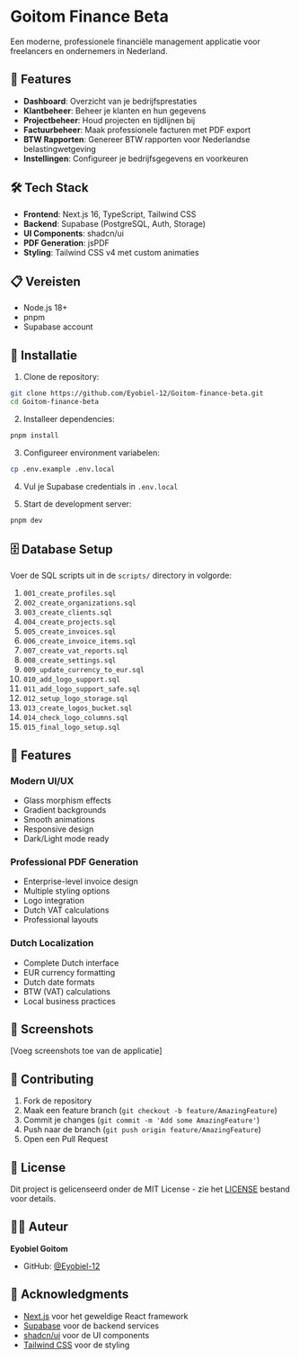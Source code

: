 # Goitom Finance Beta

Een moderne, professionele financiële management applicatie voor freelancers en ondernemers in Nederland.

## 🚀 Features

- **Dashboard**: Overzicht van je bedrijfsprestaties
- **Klantbeheer**: Beheer je klanten en hun gegevens
- **Projectbeheer**: Houd projecten en tijdlijnen bij
- **Factuurbeheer**: Maak professionele facturen met PDF export
- **BTW Rapporten**: Genereer BTW rapporten voor Nederlandse belastingwetgeving
- **Instellingen**: Configureer je bedrijfsgegevens en voorkeuren

## 🛠️ Tech Stack

- **Frontend**: Next.js 16, TypeScript, Tailwind CSS
- **Backend**: Supabase (PostgreSQL, Auth, Storage)
- **UI Components**: shadcn/ui
- **PDF Generation**: jsPDF
- **Styling**: Tailwind CSS v4 met custom animaties

## 📋 Vereisten

- Node.js 18+ 
- pnpm
- Supabase account

## 🚀 Installatie

1. Clone de repository:
```bash
git clone https://github.com/Eyobiel-12/Goitom-finance-beta.git
cd Goitom-finance-beta
```

2. Installeer dependencies:
```bash
pnpm install
```

3. Configureer environment variabelen:
```bash
cp .env.example .env.local
```

4. Vul je Supabase credentials in `.env.local`

5. Start de development server:
```bash
pnpm dev
```

## 🗄️ Database Setup

Voer de SQL scripts uit in de `scripts/` directory in volgorde:

1. `001_create_profiles.sql`
2. `002_create_organizations.sql`
3. `003_create_clients.sql`
4. `004_create_projects.sql`
5. `005_create_invoices.sql`
6. `006_create_invoice_items.sql`
7. `007_create_vat_reports.sql`
8. `008_create_settings.sql`
9. `009_update_currency_to_eur.sql`
10. `010_add_logo_support.sql`
11. `011_add_logo_support_safe.sql`
12. `012_setup_logo_storage.sql`
13. `013_create_logos_bucket.sql`
14. `014_check_logo_columns.sql`
15. `015_final_logo_setup.sql`

## 🎨 Features

### Modern UI/UX
- Glass morphism effects
- Gradient backgrounds
- Smooth animations
- Responsive design
- Dark/Light mode ready

### Professional PDF Generation
- Enterprise-level invoice design
- Multiple styling options
- Logo integration
- Dutch VAT calculations
- Professional layouts

### Dutch Localization
- Complete Dutch interface
- EUR currency formatting
- Dutch date formats
- BTW (VAT) calculations
- Local business practices

## 📱 Screenshots

[Voeg screenshots toe van de applicatie]

## 🤝 Contributing

1. Fork de repository
2. Maak een feature branch (`git checkout -b feature/AmazingFeature`)
3. Commit je changes (`git commit -m 'Add some AmazingFeature'`)
4. Push naar de branch (`git push origin feature/AmazingFeature`)
5. Open een Pull Request

## 📄 License

Dit project is gelicenseerd onder de MIT License - zie het [LICENSE](LICENSE) bestand voor details.

## 👨‍💻 Auteur

**Eyobiel Goitom**
- GitHub: [@Eyobiel-12](https://github.com/Eyobiel-12)

## 🙏 Acknowledgments

- [Next.js](https://nextjs.org/) voor het geweldige React framework
- [Supabase](https://supabase.com/) voor de backend services
- [shadcn/ui](https://ui.shadcn.com/) voor de UI components
- [Tailwind CSS](https://tailwindcss.com/) voor de styling
